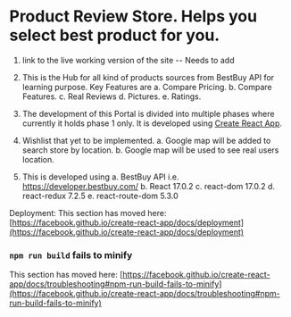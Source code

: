 # Product Review Store. Helps you select best product for you.

1. link to the live working version of the site -- Needs to add

2. This is the Hub for all kind of products sources from BestBuy API for learning purpose.
   Key Features are
   a. Compare Pricing.
   b. Compare Features.
   c. Real Reviews
   d. Pictures.
   e. Ratings.

3. The development of this Portal is divided into multiple phases where currently it holds phase 1 only.
   It is developed using [Create React App](https://github.com/facebook/create-react-app).

4. Wishlist that yet to be implemented.
   a. Google map will be added to search store by location.
   b. Google map will be used to see real users location.

5. This is developed using
   a. BestBuy API i.e. https://developer.bestbuy.com/
   b. React 17.0.2
   c. react-dom 17.0.2
   d. react-redux 7.2.5
   e. react-route-dom 5.3.0

Deployment:
This section has moved here: [https://facebook.github.io/create-react-app/docs/deployment](https://facebook.github.io/create-react-app/docs/deployment)

### `npm run build` fails to minify

This section has moved here: [https://facebook.github.io/create-react-app/docs/troubleshooting#npm-run-build-fails-to-minify](https://facebook.github.io/create-react-app/docs/troubleshooting#npm-run-build-fails-to-minify)
